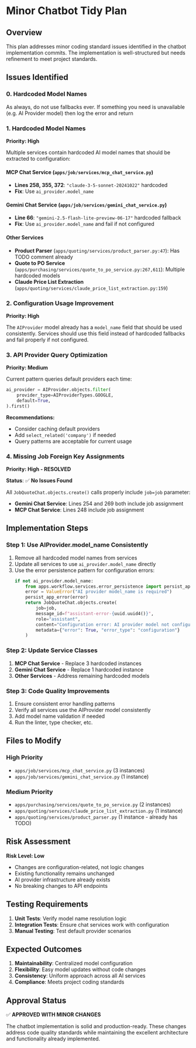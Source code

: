 # Minor Chatbot Tidy Plan

## Overview

This plan addresses minor coding standard issues identified in the chatbot implementation commits. The implementation is well-structured but needs refinement to meet project standards.

## Issues Identified

### 0. Hardcoded Model Names

As always, do not use fallbacks ever. If something you need is unavailable (e.g. AI Provider model) then log the error and return

### 1. Hardcoded Model Names

**Priority: High**

Multiple services contain hardcoded AI model names that should be extracted to configuration:

#### MCP Chat Service (`apps/job/services/mcp_chat_service.py`)

- **Lines 258, 355, 372**: `"claude-3-5-sonnet-20241022"` hardcoded
- **Fix**: Use `ai_provider.model_name`

#### Gemini Chat Service (`apps/job/services/gemini_chat_service.py`)

- **Line 66**: `"gemini-2.5-flash-lite-preview-06-17"` hardcoded fallback
- **Fix**: Use `ai_provider.model_name` and fail if not configured

#### Other Services

- **Product Parser** (`apps/quoting/services/product_parser.py:47`): Has TODO comment already
- **Quote to PO Service** (`apps/purchasing/services/quote_to_po_service.py:267,611`): Multiple hardcoded models
- **Claude Price List Extraction** (`apps/quoting/services/claude_price_list_extraction.py:159`)

### 2. Configuration Usage Improvement

**Priority: High**

The `AIProvider` model already has a `model_name` field that should be used consistently. Services should use this field instead of hardcoded fallbacks and fail properly if not configured.

### 3. API Provider Query Optimization

**Priority: Medium**

Current pattern queries default providers each time:

```python
ai_provider = AIProvider.objects.filter(
    provider_type=AIProviderTypes.GOOGLE,
    default=True,
).first()
```

**Recommendations:**

- Consider caching default providers
- Add `select_related('company')` if needed
- Query patterns are acceptable for current usage

### 4. Missing Job Foreign Key Assignments

**Priority: High - RESOLVED**

**Status**: ✅ **No Issues Found**

All `JobQuoteChat.objects.create()` calls properly include `job=job` parameter:

- **Gemini Chat Service**: Lines 254 and 269 both include job assignment
- **MCP Chat Service**: Lines 248 include job assignment

## Implementation Steps

### Step 1: Use AIProvider.model_name Consistently

1. Remove all hardcoded model names from services
2. Update all services to use `ai_provider.model_name` directly
3. Use the error persistence pattern for configuration errors:
   ```python
   if not ai_provider.model_name:
       from apps.workflow.services.error_persistence import persist_app_error
       error = ValueError("AI provider model_name is required")
       persist_app_error(error)
       return JobQuoteChat.objects.create(
           job=job,
           message_id=f"assistant-error-{uuid.uuid4()}",
           role="assistant",
           content="Configuration error: AI provider model not configured",
           metadata={"error": True, "error_type": "configuration"}
       )
   ```

### Step 2: Update Service Classes

1. **MCP Chat Service** - Replace 3 hardcoded instances
2. **Gemini Chat Service** - Replace 1 hardcoded instance
3. **Other Services** - Address remaining hardcoded models

### Step 3: Code Quality Improvements

1. Ensure consistent error handling patterns
2. Verify all services use the AIProvider model consistently
3. Add model name validation if needed
4. Run the linter, type checker, etc.

## Files to Modify

### High Priority

- `apps/job/services/mcp_chat_service.py` (3 instances)
- `apps/job/services/gemini_chat_service.py` (1 instance)

### Medium Priority

- `apps/purchasing/services/quote_to_po_service.py` (2 instances)
- `apps/quoting/services/claude_price_list_extraction.py` (1 instance)
- `apps/quoting/services/product_parser.py` (1 instance - already has TODO)

## Risk Assessment

**Risk Level: Low**

- Changes are configuration-related, not logic changes
- Existing functionality remains unchanged
- AI provider infrastructure already exists
- No breaking changes to API endpoints

## Testing Requirements

1. **Unit Tests**: Verify model name resolution logic
2. **Integration Tests**: Ensure chat services work with configuration
3. **Manual Testing**: Test default provider scenarios

## Expected Outcomes

1. **Maintainability**: Centralized model configuration
2. **Flexibility**: Easy model updates without code changes
3. **Consistency**: Uniform approach across all AI services
4. **Compliance**: Meets project coding standards

## Approval Status

✅ **APPROVED WITH MINOR CHANGES**

The chatbot implementation is solid and production-ready. These changes address code quality standards while maintaining the excellent architecture and functionality already implemented.
